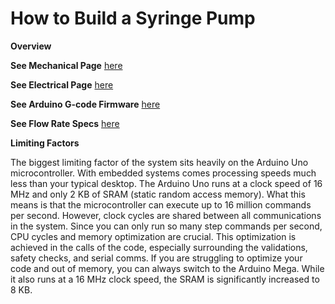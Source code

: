 # How to Build a Syringe Pump

**Overview**


**See Mechanical Page** [here](/Syringe-Pump-Demo/Mechanical-Assembly)


**See Electrical Page** [here](/Syringe-Pump-Demo/Electrical-Assembly)


**See Arduino G-code Firmware** [here](/Syringe-Prump-Demo/Arduino-G-Code)


**See Flow Rate Specs** [here](/Syringe-Pump-Demo/Specs)


**Limiting Factors**

The biggest limiting factor of the system sits heavily on the Arduino Uno microcontroller. With embedded systems comes processing speeds much less than your typical desktop. The Arduino Uno runs at a clock speed of 16 MHz and only 2 KB of SRAM (static random access memory). What this means is that the microcontroller can execute up to 16 million commands per second. However, clock cycles are shared between all communications in the system. Since you can only run so many step commands per second, CPU cycles and memory optimization are crucial. This optimization is achieved in the calls of the code, especially surrounding the validations, safety checks, and serial comms. If you are struggling to optimize your code and out of memory, you can always switch to the Arduino Mega. While it also runs at a 16 MHz clock speed, the SRAM is significantly increased to 8 KB. 

